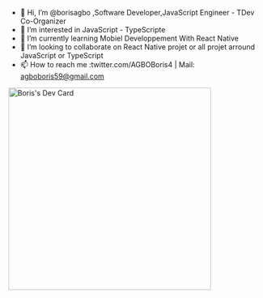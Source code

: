 - 👋 Hi, I’m @borisagbo ,Software Developer,JavaScript Engineer - TDev Co-Organizer
- 👀 I’m interested in JavaScript - TypeScripte
- 🌱 I’m currently learning Mobiel Developpement With React Native 
- 💞️ I’m looking to collaborate on React Native projet or all projet arround JavaScript or TypeScript
- 📫 How to reach me :twitter.com/AGBOBoris4 | Mail: agboboris59@gmail.com

<a href="https://app.daily.dev/Ink"><img src="https://api.daily.dev/devcards/b80646fbb1e94f14884d144ea8097a85.png?r=w2g" width="400" alt="Boris's Dev Card"/></a>

